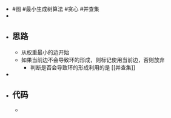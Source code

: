 - #图 #最小生成树算法 #贪心 #并查集
-
- ## 思路
	- 从权重最小的边开始
	- 如果当前边不会导致环的形成，则标记使用当前边，否则放弃
		- 判断是否会导致环的形成利用的是 [[并查集]]
-
- ## 代码
	-